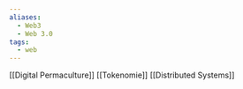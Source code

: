 ```yaml
---
aliases:
  - Web3
  - Web 3.0
tags:
  - web
---
```

[[Digital Permaculture]]
[[Tokenomie]]
[[Distributed Systems]]
